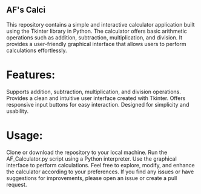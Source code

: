 ## AF's Calci

This repository contains a simple and interactive calculator application built using the Tkinter library in Python. The calculator offers basic arithmetic operations such as addition, subtraction, multiplication, and division. It provides a user-friendly graphical interface that allows users to perform calculations effortlessly.

# Features:

Supports addition, subtraction, multiplication, and division operations.
Provides a clean and intuitive user interface created with Tkinter.
Offers responsive input buttons for easy interaction.
Designed for simplicity and usability.

# Usage:

Clone or download the repository to your local machine.
Run the AF_Calculator.py script using a Python interpreter.
Use the graphical interface to perform calculations.
Feel free to explore, modify, and enhance the calculator according to your preferences. If you find any issues or have suggestions for improvements, please open an issue or create a pull request.
